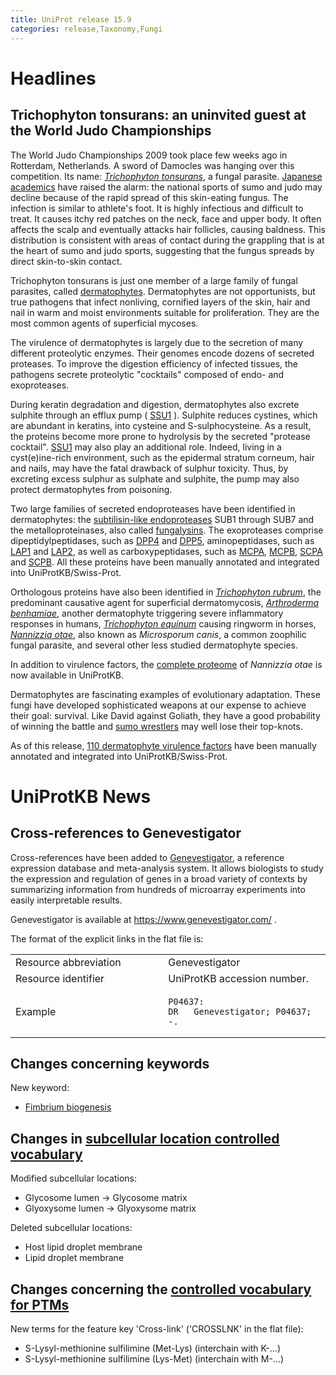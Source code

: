 ```yaml
---
title: UniProt release 15.9
categories: release,Taxonomy,Fungi
---
```


# Headlines

## Trichophyton tonsurans: an uninvited guest at the World Judo Championships

The World Judo Championships 2009 took place few weeks ago in Rotterdam, Netherlands. A sword of Damocles was hanging over this competition. Its name: [*Trichophyton tonsurans*](http://www.uniprot.org/taxonomy/34387), a fungal parasite. [Japanese academics](http://www.ncbi.nlm.nih.gov/pubmed/16546582,18689970?report=DocSum) have raised the alarm: the national sports of sumo and judo may decline because of the rapid spread of this skin-eating fungus. The infection is similar to athlete's foot. It is highly infectious and difficult to treat. It causes itchy red patches on the neck, face and upper body. It often affects the scalp and eventually attacks hair follicles, causing baldness. This distribution is consistent with areas of contact during the grappling that is at the heart of sumo and judo sports, suggesting that the fungus spreads by direct skin-to-skin contact.

Trichophyton tonsurans is just one member of a large family of fungal parasites, called [dermatophytes](http://en.wikipedia.org/wiki/Dermatophyte). Dermatophytes are not opportunists, but true pathogens that infect nonliving, cornified layers of the skin, hair and nail in warm and moist environments suitable for proliferation. They are the most common agents of superficial mycoses.

The virulence of dermatophytes is largely due to the secretion of many different proteolytic enzymes. Their genomes encode dozens of secreted proteases. To improve the digestion efficiency of infected tissues, the pathogens secrete proteolytic "cocktails" composed of endo- and exoproteases.

During keratin degradation and digestion, dermatophytes also excrete sulphite through an efflux pump ( [SSU1](http://www.uniprot.org/uniprot/?query=taxonomy:Arthrodermataceae+AND+gene:SSU1) ). Sulphite reduces cystines, which are abundant in keratins, into cysteine and S-sulphocysteine. As a result, the proteins become more prone to hydrolysis by the secreted "protease cocktail". [SSU1](http://www.uniprot.org/uniprot/?query=taxonomy:Arthrodermataceae+AND+gene:SSU1) may also play an additional role. Indeed, living in a cyst(e)ine-rich environment, such as the epidermal stratum corneum, hair and nails, may have the fatal drawback of sulphur toxicity. Thus, by excreting excess sulphur as sulphate and sulphite, the pump may also protect dermatophytes from poisoning.

Two large families of secreted endoproteases have been identified in dermatophytes: the [subtilisin-like endoproteases](http://www.uniprot.org/uniprot/?query=taxonomy:arthrodermataceae+AND+name:subtilisin+like+protease+AND+reviewed:yes) SUB1 through SUB7 and the metalloproteinases, also called [fungalysins](http://www.uniprot.org/uniprot/?query=name:fungalysin+AND+reviewed:yes). The exoproteases comprise dipeptidylpeptidases, such as [DPP4](http://www.uniprot.org/uniprot/?query=taxonomy:arthrodermataceae+AND+gene:DPP4+AND+reviewed:yes) and [DPP5](http://www.uniprot.org/uniprot/?query=taxonomy:arthrodermataceae+AND+(gene%3Adpp5+OR+gene%3Adppv)+AND+reviewed:yes), aminopeptidases, such as [LAP1](http://www.uniprot.org/uniprot/?query=taxonomy:arthrodermataceae+AND+gene:LAP1+AND+reviewed:yes) and [LAP2](http://www.uniprot.org/uniprot/?query=taxonomy:arthrodermataceae+AND+gene:LAP2+AND+reviewed:yes), as well as carboxypeptidases, such as [MCPA](http://www.uniprot.org/uniprot/?query=taxonomy:arthrodermataceae+AND+gene:MCPA+AND+reviewed:yes), [MCPB](http://www.uniprot.org/uniprot/?query=taxonomy:arthrodermataceae+AND+gene:MCPB+AND+reviewed:yes), [SCPA](http://www.uniprot.org/uniprot/?query=taxonomy:arthrodermataceae+AND+gene:SCPA+AND+reviewed:yes) and [SCPB](http://www.uniprot.org/uniprot/?query=taxonomy:arthrodermataceae+AND+gene:SCPB+AND+reviewed:yes). All these proteins have been manually annotated and integrated into UniProtKB/Swiss-Prot.

Orthologous proteins have also been identified in [*Trichophyton rubrum*](http://www.uniprot.org/taxonomy/5551), the predominant causative agent for superficial dermatomycosis, [*Arthroderma benhamiae*](http://www.uniprot.org/taxonomy/63400), another dermatophyte triggering severe inflammatory responses in humans, [*Trichophyton equinum*](http://www.uniprot.org/taxonomy/63418) causing ringworm in horses, [*Nannizzia otae*](http://www.uniprot.org/taxonomy/554155), also known as *Microsporum canis*, a common zoophilic fungal parasite, and several other less studied dermatophyte species.

In addition to virulence factors, the [complete proteome](http://www.uniprot.org/uniprot/?query=organism:Nannizzia+otae+(strain+CBS+113480)) of *Nannizzia otae* is now available in UniProtKB.

Dermatophytes are fascinating examples of evolutionary adaptation. These fungi have developed sophisticated weapons at our expense to achieve their goal: survival. Like David against Goliath, they have a good probability of winning the battle and [sumo wrestlers](http://einsteinsyndrome.files.wordpress.com/2009/04/sumo_mismatch.jpg) may well lose their top-knots.

As of this release, [110 dermatophyte virulence factors](http://www.uniprot.org/uniprot/?query=taxonomy:arthrodermataceae+AND+reviewed:yes+AND+keyword:Virulence) have been manually annotated and integrated into UniProtKB/Swiss-Prot.

# UniProtKB News

## Cross-references to Genevestigator

Cross-references have been added to [Genevestigator](https://www.genevestigator.com/), a reference expression database and meta-analysis system. It allows biologists to study the expression and regulation of genes in a broad variety of contexts by summarizing information from hundreds of microarray experiments into easily interpretable results.

Genevestigator is available at <https://www.genevestigator.com/> .

The format of the explicit links in the flat file is:

<table><colgroup><col style="width: 48%" /><col style="width: 51%" /></colgroup><tbody><tr class="odd"><td>Resource abbreviation</td><td>Genevestigator</td></tr><tr class="even"><td>Resource identifier</td><td>UniProtKB accession number.</td></tr><tr class="odd"><td>Example</td><td><pre><code>P04637:
DR   Genevestigator; P04637; -.</code></pre></td></tr></tbody></table>

## Changes concerning keywords

New keyword:

-   [Fimbrium biogenesis](http://www.uniprot.org/keywords/KW-1029)

## Changes in [subcellular location controlled vocabulary](https://ftp.uniprot.org/pub/databases/uniprot/current_release/knowledgebase/complete/docs/subcell)

Modified subcellular locations:

-   Glycosome lumen -&gt; Glycosome matrix
-   Glyoxysome lumen -&gt; Glyoxysome matrix

Deleted subcellular locations:

-   Host lipid droplet membrane
-   Lipid droplet membrane

## Changes concerning the [controlled vocabulary for PTMs](https://ftp.uniprot.org/pub/databases/uniprot/current_release/knowledgebase/complete/docs/ptmlist)

New terms for the feature key 'Cross-link' ('CROSSLNK' in the flat file):

-   S-Lysyl-methionine sulfilimine (Met-Lys) (interchain with K-...)
-   S-Lysyl-methionine sulfilimine (Lys-Met) (interchain with M-...)

